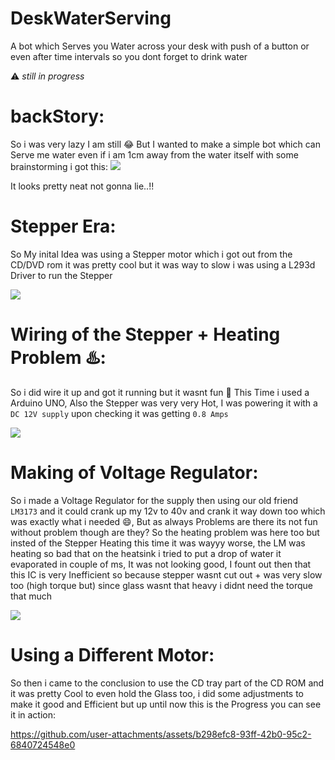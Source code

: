 # DeskWaterServing
A bot which Serves you Water across your desk with push of a button or even after time intervals so you dont forget to drink water

⚠️ *still in progress* 

# backStory:

So i was very lazy I am still 😂 But I wanted to make a simple bot which can Serve me water even if i am 1cm away from the water itself 
with some brainstorming i got this:
<img src="https://media.discordapp.net/attachments/1138774156759019652/1268256787614793728/image.png?ex=66b060ed&is=66af0f6d&hm=deaa62e90b8fc8134ffbc6ebaf80d46d11a7f2e15776530d8a7a623a8f3822bb&=&format=webp&quality=lossless&width=1406&height=547">

It looks pretty neat not gonna lie..!!

# Stepper Era:

So My inital Idea was using a Stepper motor which i got out from the CD/DVD rom it was pretty cool but it was way to slow i was using a L293d Driver to run the Stepper

<img src="https://media.discordapp.net/attachments/1138774156759019652/1268567159366483968/IMG_5714.jpg?ex=66b0307b&is=66aedefb&hm=bd3b3b5279bfb124f379e59b499afb6b2ba95b25f73488bf31dd973ad1d3054e&=&format=webp&width=439&height=585">

# Wiring of the Stepper + Heating Problem ♨️:

So i did wire it up and got it running but it wasnt fun 🥹  This Time i used a Arduino UNO, Also the Stepper was very very Hot, I was powering it with a `DC 12V supply` upon checking it was getting `0.8 Amps` 

<img src="https://media.discordapp.net/attachments/1138774156759019652/1268567160746152047/IMG_5713.jpg?ex=66b0307b&is=66aedefb&hm=657146bbb31306cba15fc30ff8779fc7f41ac96b421369e9d6386191891f4a06&=&format=webp&width=439&height=585">

# Making of Voltage Regulator:

So i made a Voltage Regulator for the supply then using our old friend `LM3173` and it could crank up my 12v to 40v and crank it way down too which was exactly what i needed 😄, But as always Problems are there its not fun without problem though are they? So the heating problem was here too but insted of the Stepper Heating this time it was wayyy worse, the LM was heating so bad that on the heatsink i tried to put a drop of water it evaporated in couple of ms, It was not looking good, I fount out then that this IC is very Inefficient so because stepper wasnt cut out + was very slow too (high torque but) since glass wasnt that heavy i didnt need the torque that much

<img src="https://media.discordapp.net/attachments/1138774156759019652/1269565974072524900/IMG_5727.png?ex=66b086f3&is=66af3573&hm=71cde3d0dc847020f8880b15e0fbe6258356ff867af9336c6bca25a57ed8b6eb&=&format=webp&quality=lossless&width=236&height=420">

# Using a Different Motor:

So then i came to the conclusion to use the CD tray part of the CD ROM and it was pretty Cool to even hold the Glass too, i did some adjustments to make it good and Efficient but up until now this is the Progress you can see it in action:


https://github.com/user-attachments/assets/b298efc8-93ff-42b0-95c2-6840724548e0

